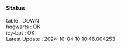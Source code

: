 ### Status


table : DOWN  
hogwarts : OK  
icy-bot : OK  
Latest Update : 2024-10-04 10:10:46.004253
